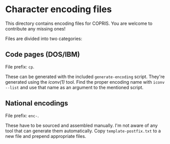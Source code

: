 # Character encoding files

This directory contains encoding files for COPRIS. You are welcome to contribute any
missing ones!


Files are divided into two categories:

## Code pages (DOS/IBM)

File prefix: `cp`.

These can be generated with the included `generate-encoding` script. They're generated
using the *iconv(1)* tool. Find the proper encoding name with `iconv --list` and use
that name as an argument to the mentioned script.


## National encodings

File prefix: `enc-`.

These have to be sourced and assembled manually. I'm not aware of any tool that can
generate them automatically. Copy `template-postfix.txt` to a new file and prepend
appropriate files.
